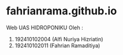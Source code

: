 # fahrianrama.github.io
Web UAS
HIDROPONIKU
Oleh : 
1. 192410102004 (Alfi Nuriya Hizriatin)
2. 192410102011 (Fahrian Ramaditiya)
